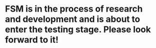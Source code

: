 # FSM is in the process of research and development and is about to enter the testing stage. Please look forward to it!
